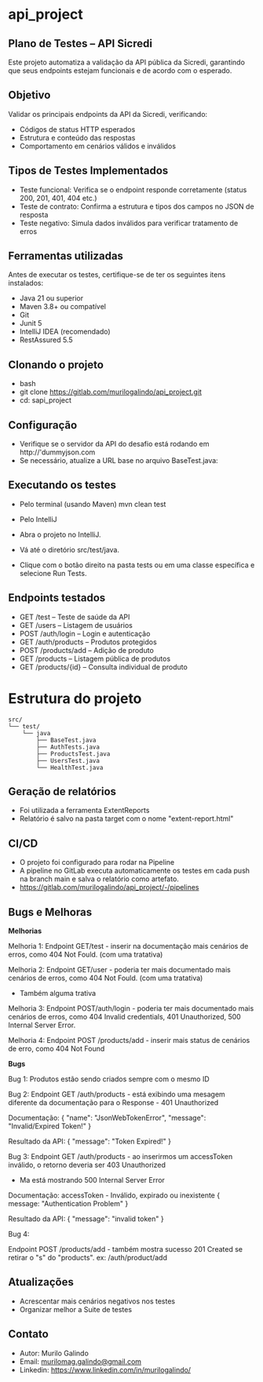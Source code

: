 # api_project

## Plano de Testes – API Sicredi

Este projeto automatiza a validação da API pública da Sicredi, garantindo que seus endpoints estejam funcionais e de acordo com o esperado.

## Objetivo

Validar os principais endpoints da API da Sicredi, verificando:
- Códigos de status HTTP esperados
- Estrutura e conteúdo das respostas
- Comportamento em cenários válidos e inválidos

## Tipos de Testes Implementados
- Teste funcional: Verifica se o endpoint responde corretamente (status 200, 201, 401, 404 etc.)
- Teste de contrato: Confirma a estrutura e tipos dos campos no JSON de resposta
- Teste negativo: Simula dados inválidos para verificar tratamento de erros

## Ferramentas utilizadas

Antes de executar os testes, certifique-se de ter os seguintes itens instalados:

- Java 21 ou superior
- Maven 3.8+ ou compatível
- Git
- Junit 5
- IntelliJ IDEA (recomendado)
- RestAssured 5.5

## Clonando o projeto

- bash
- git clone https://gitlab.com/murilogalindo/api_project.git
- cd: sapi_project

## Configuração

- Verifique se o servidor da API do desafio está rodando em http://'dummyjson.com
- Se necessário, atualize a URL base no arquivo BaseTest.java:

## Executando os testes

- Pelo terminal (usando Maven)
mvn clean test

- Pelo IntelliJ
- Abra o projeto no IntelliJ.
- Vá até o diretório src/test/java.
- Clique com o botão direito na pasta tests ou em uma classe específica e selecione Run Tests.

## Endpoints testados

- GET /test – Teste de saúde da API
- GET /users – Listagem de usuários
- POST /auth/login – Login e autenticação
- GET /auth/products – Produtos protegidos
- POST /products/add – Adição de produto
- GET /products – Listagem pública de produtos
- GET /products/{id} – Consulta individual de produto

# Estrutura do projeto

```text
src/
└── test/
    └── java
        ├── BaseTest.java
        ├── AuthTests.java
        ├── ProductsTest.java
        ├── UsersTest.java
        └── HealthTest.java
```


## Geração de relatórios

- Foi utilizada a ferramenta ExtentReports
- Relatório é salvo na pasta target com o nome "extent-report.html"

## CI/CD 

- O projeto foi configurado para rodar na Pipeline
- A pipeline no GitLab executa automaticamente os testes em cada push na branch main e salva o relatório como artefato.
- https://gitlab.com/murilogalindo/api_project/-/pipelines

## Bugs e Melhoras

**Melhorias**

Melhoria 1:
Endpoint GET/test - inserir na documentação mais cenários de erros, como 404 Not Fould. (com uma tratativa)

Melhoria 2:
Endpoint GET/user - poderia ter mais documentado mais cenários de erros, como 404 Not Fould. (com uma tratativa)
- Também alguma trativa

Melhoria 3:
Endpoint POST/auth/login - poderia ter mais documentado mais cenários de erros, como 404 Invalid credentials, 401 Unauthorized, 500 Internal Server Error.

Melhoria 4:
Endpoint POST /products/add - inserir mais status de cenários de erro, como 404 Not Found

**Bugs**

Bug 1:
Produtos estão sendo criados sempre com o mesmo ID

Bug 2:
Endpoint GET /auth/products - está exibindo uma mesagem diferente da documentação para o Response - 401 Unauthorized

Documentação:
{
    "name": "JsonWebTokenError",
    "message": "Invalid/Expired Token!"
}

Resultado da API:
{
    "message": "Token Expired!"
}

Bug 3:
Endpoint GET /auth/products - ao inserirmos um accessToken inválido, o retorno deveria ser 403 Unauthorized
- Ma está mostrando 500 Internal Server Error

Documentação:
accessToken - Inválido, expirado ou inexistente
{		
	message: "Authentication Problem"
}

Resultado da API:
{
    "message": "invalid token"
}

Bug 4:

Endpoint POST /products/add - também mostra sucesso 201 Created se retirar o "s" do "products". ex: /auth/product/add

## Atualizações

- Acrescentar mais cenários negativos nos testes
- Organizar melhor a Suite de testes

## Contato

- Autor: Murilo Galindo
- Email: murilomag.galindo@gmail.com
- Linkedin: https://www.linkedin.com/in/murilogalindo/